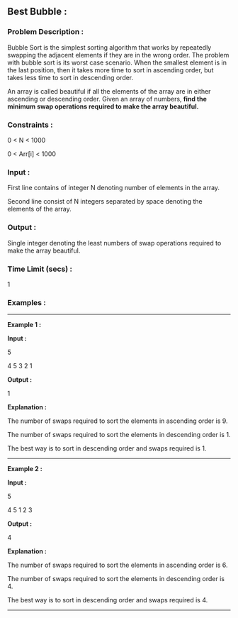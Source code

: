 ## Best Bubble :

### Problem Description :

Bubble Sort is the simplest sorting algorithm that works by repeatedly swapping the adjacent elements if they are in the wrong order. The problem with bubble sort is its worst case scenario. When the smallest element is in the last position, then it takes more time to sort in ascending order, but takes less time to sort in descending order.

An array is called beautiful if all the elements of the array are in either ascending or descending order. Given an array of numbers, **find the minimum swap operations required to make the array beautiful.**

### Constraints :

0 < N < 1000

0 < Arr[i] < 1000

### Input :

First line contains of integer N denoting number of elements in the array.

Second line consist of N integers separated by space denoting the elements of the array.

### Output :

Single integer denoting the least numbers of swap operations required to make the array beautiful.

### Time Limit (secs) :

1

### Examples :

---

**Example 1 :**

**Input :**

5

4 5 3 2 1

**Output :**

1

**Explanation :**

The number of swaps required to sort the elements in ascending order is 9.

The number of swaps required to sort the elements in descending order is 1.

The best way is to sort in descending order and swaps required is 1.

---

**Example 2 :**

**Input :**

5

4 5 1 2 3

**Output :**

4

**Explanation :**

The number of swaps required to sort the elements in ascending order is 6.

The number of swaps required to sort the elements in descending order is 4.

The best way is to sort in descending order and swaps required is 4.

---
